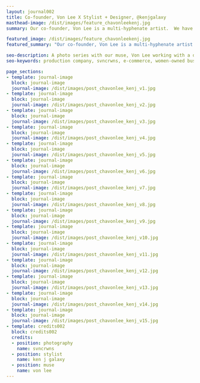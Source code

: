```yaml
---
layout: journal002
title: Co-founder, Von Lee X Stylist + Designer, @kenjgalaxy
masthead-image: /dist/images/feature_chavonleekenj.jpg
summary: Our co-founder, Von Lee is a multi-hyphenate artist.  We have the pleasure of having her as the head of Creative, while also doubling as a model.  We connected with our style team to create a quick visual exercise with two styled  looks.

featured_image: /dist/images/feature_chavonleekenj.jpg
featured_summary: "Our co-founder, Von Lee is a multi-hyphenate artist.  We have the pleasure of having her as the head of Creative, while also doubling as a model.  We connected with our style team to create a quick visual exercise with two styled  looks."

seo-description: A photo series with our muse, Von Lee working with a designer and stylist, @kenjgalaxy.
seo-keywords: production company, svncrwns, e-commerce, women-owned businesses, creative team, consulting, business operations, launch my brand, manage my brand, photography, videography, special projects

page_sections:
- template: journal-image
  block: journal-image
  journal-image: /dist/images/post_chavonlee_kenj_v1.jpg
- template: journal-image
  block: journal-image
  journal-image: /dist/images/post_chavonlee_kenj_v2.jpg
- template: journal-image
  block: journal-image
  journal-image: /dist/images/post_chavonlee_kenj_v3.jpg
- template: journal-image
  block: journal-image
  journal-image: /dist/images/post_chavonlee_kenj_v4.jpg
- template: journal-image
  block: journal-image
  journal-image: /dist/images/post_chavonlee_kenj_v5.jpg
- template: journal-image
  block: journal-image
  journal-image: /dist/images/post_chavonlee_kenj_v6.jpg
- template: journal-image
  block: journal-image
  journal-image: /dist/images/post_chavonlee_kenj_v7.jpg
- template: journal-image
  block: journal-image
  journal-image: /dist/images/post_chavonlee_kenj_v8.jpg
- template: journal-image
  block: journal-image
  journal-image: /dist/images/post_chavonlee_kenj_v9.jpg
- template: journal-image
  block: journal-image
  journal-image: /dist/images/post_chavonlee_kenj_v10.jpg
- template: journal-image
  block: journal-image
  journal-image: /dist/images/post_chavonlee_kenj_v11.jpg
- template: journal-image
  block: journal-image
  journal-image: /dist/images/post_chavonlee_kenj_v12.jpg
- template: journal-image
  block: journal-image
  journal-image: /dist/images/post_chavonlee_kenj_v13.jpg
- template: journal-image
  block: journal-image
  journal-image: /dist/images/post_chavonlee_kenj_v14.jpg
- template: journal-image
  block: journal-image
  journal-image: /dist/images/post_chavonlee_kenj_v15.jpg
- template: credits002
  block: credits002
  credits:
  - position: photography
    name: svncrwns
  - position: stylist
    name: ken j galaxy
  - position: muse
    name: von lee
---
```



